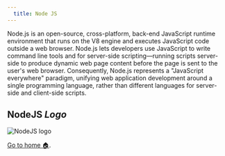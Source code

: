 ```yaml
---
  title: Node JS
---
```



Node.js is an open-source, cross-platform, back-end JavaScript runtime environment that runs on the V8 engine and executes JavaScript code outside a web browser. Node.js lets developers use JavaScript to write command line tools and for server-side scripting—running scripts server-side to produce dynamic web page content before the page is sent to the user's web browser. Consequently, Node.js represents a "JavaScript everywhere" paradigm, unifying web application development around a single programming language, rather than different languages for server-side and client-side scripts.

## **NodeJS** _Logo_

![NodeJS logo](/img/favicon.png)

[Go to home 🏠](/).